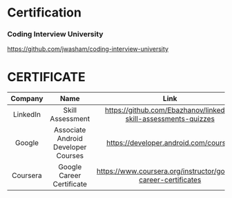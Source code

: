 # Certification

### Coding Interview University
https://github.com/jwasham/coding-interview-university


# CERTIFICATE
Company|Name|Link
:-:|:-:|:-:
LinkedIn|Skill Assessment| https://github.com/Ebazhanov/linkedin-skill-assessments-quizzes
Google|Associate Android Developer Courses|https://developer.android.com/courses
Coursera|Google Career Certificate|https://www.coursera.org/instructor/google-career-certificates
